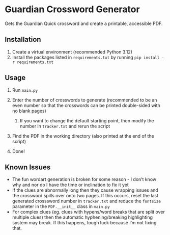 # Guardian Crossword Generator

Gets the Guardian Quick crossword and create a printable, accessible PDF.

## Installation


1. Create a virtual environment (recommended Python 3.12)
2. Install the packages listed in `requirements.txt` by running `pip install -r requirements.txt`

## Usage


1. Run `main.py`
2. Enter the number of crosswords to generate (recommended to be an even number so that the crosswords can be printed double-sided with no blank pages)

   
   1. If you want to change the default starting point, then modify the number in `tracker.txt` and rerun the script
3. Find the PDF in the working directory (also printed at the end of the script)
4. Done!

## Known Issues

* The fun wordart generation is broken for some reason - I don’t know why and nor do I have the time or inclination to fix it yet
* If the clues are abnormally long then they cause wrapping issues and the crossword spills over onto two pages. If this occurs, reset the last generated crosssword number in `tracker.txt` and reduce the `fontsize` parameter in the `PDF.__init__` class in `main.py`
* For complex clues (eg. clues with hypens/word breaks that are split over multiple clues) then the automatic hyphening/breaking highlighting system may break. If this happens, tough luck because I’m not fixing that.


